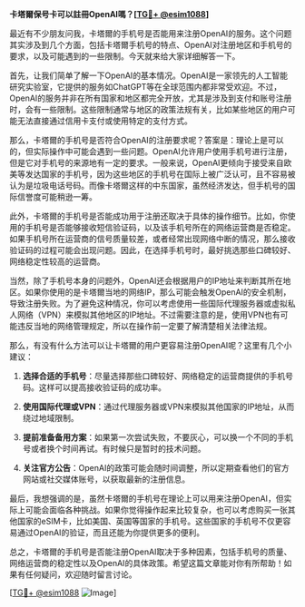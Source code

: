 **卡塔爾保号卡可以註冊OpenAI嗎？[[TG💪+ @esim1088](https://t.me/s/esim1088)]**

最近有不少朋友问我，卡塔爾的手机号是否能用来注册OpenAI的服务。这个问题其实涉及到几个方面，包括卡塔爾手机号的特点、OpenAI对注册地区和手机号的要求，以及可能遇到的一些限制。今天就来给大家详细解答一下。

首先，让我们简单了解一下OpenAI的基本情况。OpenAI是一家领先的人工智能研究实验室，它提供的服务如ChatGPT等在全球范围内都非常受欢迎。不过，OpenAI的服务并非在所有国家和地区都完全开放，尤其是涉及到支付和账号注册时，会有一些限制。这些限制通常与地区的政策法规有关，比如某些地区的用户可能无法直接通过信用卡支付或使用特定的支付方式。

那么，卡塔爾的手机号是否符合OpenAI的注册要求呢？答案是：理论上是可以的，但实际操作中可能会遇到一些问题。OpenAI允许用户使用手机号进行注册，但是它对手机号的来源地有一定的要求。一般来说，OpenAI更倾向于接受来自欧美等发达国家的手机号，因为这些地区的手机号在国际上被广泛认可，且不容易被认为是垃圾电话号码。而像卡塔爾这样的中东国家，虽然经济发达，但手机号的国际信誉度可能稍逊一筹。

此外，卡塔爾的手机号是否能成功用于注册还取决于具体的操作细节。比如，你使用的手机号是否能够接收短信验证码，以及该手机号所在的网络运营商是否稳定。如果手机号所在运营商的信号质量较差，或者经常出现网络中断的情况，那么接收验证码的过程可能会出现问题。因此，在选择手机号时，最好挑选那些口碑较好、网络稳定性较高的运营商。

当然，除了手机号本身的问题外，OpenAI还会根据用户的IP地址来判断其所在地区。如果你使用的是卡塔爾当地的网络IP，那么可能会触发OpenAI的安全机制，导致注册失败。为了避免这种情况，你可以考虑使用一些国际代理服务器或虚拟私人网络（VPN）来模拟其他地区的IP地址。不过需要注意的是，使用VPN也有可能违反当地的网络管理规定，所以在操作前一定要了解清楚相关法律法规。

那么，有没有什么方法可以让卡塔爾的用户更容易注册OpenAI呢？这里有几个小建议：

1. **选择合适的手机号**：尽量选择那些口碑较好、网络稳定的运营商提供的手机号码。这样可以提高接收验证码的成功率。
   
2. **使用国际代理或VPN**：通过代理服务器或VPN来模拟其他国家的IP地址，从而绕过地域限制。

3. **提前准备备用方案**：如果第一次尝试失败，不要灰心，可以换一个不同的手机号或者换个时间再试。有时候只是暂时的技术问题。

4. **关注官方公告**：OpenAI的政策可能会随时间调整，所以定期查看他们的官方网站或社交媒体账号，以获取最新的注册信息。

最后，我想强调的是，虽然卡塔爾的手机号在理论上可以用来注册OpenAI，但实际上可能会面临各种挑战。如果你觉得操作起来比较复杂，也可以考虑购买一张其他国家的eSIM卡，比如美国、英国等国家的手机号。这些国家的手机号不仅更容易通过OpenAI的验证，而且还能为你提供更多的便利。

总之，卡塔爾的手机号是否能注册OpenAI取决于多种因素，包括手机号的质量、网络运营商的稳定性以及OpenAI的具体政策。希望这篇文章能对你有所帮助！如果有任何疑问，欢迎随时留言讨论。

[[TG💪+ @esim1088](https://t.me/s/esim1088) ![Image](https://i.postimg.cc/4NQfJmqS/Snipaste-2025-05-13-00-14-12.png)]